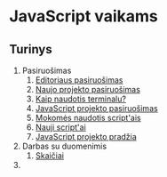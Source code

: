 # JavaScript vaikams

## Turinys

1. Pasiruošimas
    1. [Editoriaus pasiruošimas](./content/pasiruosimas/editorius.md)
    2. [Naujo projekto pasiruošimas](./content/pasiruosimas/projektas.md)
    3. [Kaip naudotis terminalu?](./content/pasiruosimas/terminalas.md)
    4. [JavaScript projekto pasiruošimas](./content/pasiruosimas/js-project.md)
    5. [Mokomės naudotis script'ais](./content/pasiruosimas/npm-scripts.md)
    6. [Nauji script'ai](./content/pasiruosimas/new-script.md)
    7. [JavaScript projekto pradžia](./content/pasiruosimas/js-start.md)
2. Darbas su duomenimis
    1. [Skaičiai](./content/data-types/numbers.md)
3.
